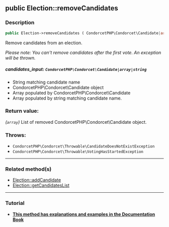 ## public Election::removeCandidates

### Description    

```php
public Election->removeCandidates ( CondorcetPHP\Condorcet\Candidate|array|string $candidates_input ): array
```

Remove candidates from an election.

*Please note: You can't remove candidates after the first vote. An exception will be thrown.*
    

##### **candidates_input:** *```CondorcetPHP\Condorcet\Candidate|array|string```*   
* String matching candidate name
* CondorcetPHP\Condorcet\Candidate object
* Array populated by CondorcetPHP\Condorcet\Candidate
* Array populated by string matching candidate name.    


### Return value:   

*(```array```)* List of removed CondorcetPHP\Condorcet\Candidate object.



### Throws:   

* ```CondorcetPHP\Condorcet\Throwable\CandidateDoesNotExistException```
* ```CondorcetPHP\Condorcet\Throwable\VotingHasStartedException```

---------------------------------------

### Related method(s)      

* [Election::addCandidate](/Docs/MethodsReferences/Election%20Class/public%20Election--addCandidate.md)    
* [Election::getCandidatesList](/Docs/MethodsReferences/Election%20Class/public%20Election--getCandidatesList.md)    

---------------------------------------

### Tutorial

* **[This method has explanations and examples in the Documentation Book](https://www.condorcet.io#/3.AsPhpLibrary/4.Candidates)**    
